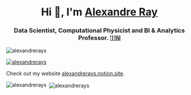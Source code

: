 <h1 align="center">Hi 👋, I'm <a href="http://www.alexandreray.com/" target="blank">
Alexandre Ray</a></h1>
<h3 align="center">Data Scientist, Computational Physicist and BI & Analytics Professor. &#127470;&#127475</h3>

<p align="left"> <img src="https://komarev.com/ghpvc/?username=alexandrerays&label=Profile%20views&color=0e75b6&style=flat" alt="alexandrerays" /> </p>

<p align="left"> <a href="https://twitter.com/alexandrerays" target="blank"><img src="https://img.shields.io/twitter/follow/alexandrerays?logo=twitter&style=for-the-badge" alt="alexandrerays" /></a> </p>

Check out my website [alexandrerays.notion.site](https://alexandrerays.notion.site/Alexandre-Ray-17b4db804b9e435a944134c2844faa50).

<p><img align="left" src="https://github-readme-stats.vercel.app/api/top-langs?username=alexandrerays&show_icons=true&locale=en&layout=compact" alt="alexandrerays" /></p>

<p>&nbsp;<img align="center" src="https://github-readme-stats.vercel.app/api?username=alexandrerays&show_icons=true&locale=en" alt="alexandrerays" /></p>

